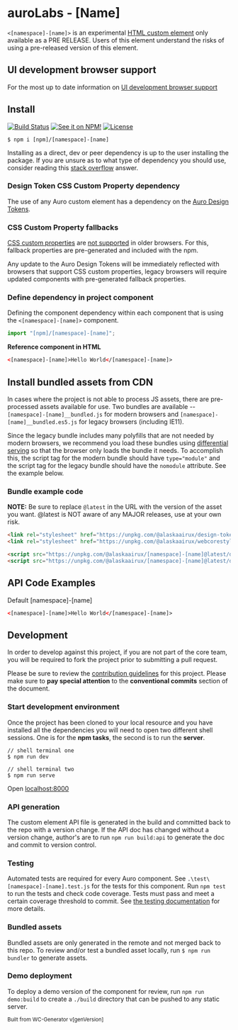 # auroLabs - [Name]

`<[namespace]-[name]>` is an experimental [HTML custom element](https://developer.mozilla.org/en-US/docs/Web/Web_Components/Using_custom_elements) only available as a PRE RELEASE. Users of this element understand the risks of using a pre-released version of this element.

## UI development browser support

For the most up to date information on [UI development browser support](https://auro.alaskaair.com/support/browsersSupport)

## Install

[![Build Status](https://img.shields.io/github/workflow/status/AlaskaAirlines/[namespace]-[name]/Test%20and%20publish?branch=master&style=for-the-badge)](https://github.com/AlaskaAirlines/[namespace]-[name]/actions?query=workflow%3A%22test+and+publish%22)
[![See it on NPM!](https://img.shields.io/npm/v/[npm]/[namespace]-[name]?style=for-the-badge&color=orange)](https://www.npmjs.com/package/[npm]/[namespace]-[name])
[![License](https://img.shields.io/npm/l/[npm]/[namespace]-[name]?color=blue&style=for-the-badge)](https://www.apache.org/licenses/LICENSE-2.0)

```shell
$ npm i [npm]/[namespace]-[name]
```

Installing as a direct, dev or peer dependency is up to the user installing the package. If you are unsure as to what type of dependency you should use, consider reading this [stack overflow](https://stackoverflow.com/questions/18875674/whats-the-difference-between-dependencies-devdependencies-and-peerdependencies) answer.

### Design Token CSS Custom Property dependency

The use of any Auro custom element has a dependency on the [Auro Design Tokens](https://auro.alaskaair.com/getting-started/developers/design-tokens).

### CSS Custom Property fallbacks

[CSS custom properties](https://developer.mozilla.org/en-US/docs/Web/CSS/Using_CSS_custom_properties) are [not supported](https://auro.alaskaair.com/support/custom-properties) in older browsers. For this, fallback properties are pre-generated and included with the npm.

Any update to the Auro Design Tokens will be immediately reflected with browsers that support CSS custom properties, legacy browsers will require updated components with pre-generated fallback properties.

### Define dependency in project component

Defining the component dependency within each component that is using the `<[namespace]-[name]>` component.

```javascript
import "[npm]/[namespace]-[name]";
```

**Reference component in HTML**

```html
<[namespace]-[name]>Hello World</[namespace]-[name]>
```

## Install bundled assets from CDN

In cases where the project is not able to process JS assets, there are pre-processed assets available for use. Two bundles are available -- `[namespace]-[name]__bundled.js` for modern browsers and `[namespace]-[name]__bundled.es5.js` for legacy browsers (including IE11).

Since the legacy bundle includes many polyfills that are not needed by modern browsers, we recommend you load these bundles using [differential serving](https://philipwalton.com/articles/deploying-es2015-code-in-production-today/) so that the browser only loads the bundle it needs. To accomplish this, the script tag for the modern bundle should have `type="module"` and the script tag for the legacy bundle should have the `nomodule` attribute. See the example below.

### Bundle example code

**NOTE:** Be sure to replace `@latest` in the URL with the version of the asset you want. @latest is NOT aware of any MAJOR releases, use at your own risk.

```html
<link rel="stylesheet" href="https://unpkg.com/@alaskaairux/design-tokens@latest/dist/tokens/CSSCustomProperties.css" />
<link rel="stylesheet" href="https://unpkg.com/@alaskaairux/webcorestylesheets@latest/dist/bundled/essentials.css" />

<script src="https://unpkg.com/@alaskaairux/[namespace]-[name]@latest/dist/[namespace]-[name]__bundled.js" type="module"></script>
<script src="https://unpkg.com/@alaskaairux/[namespace]-[name]@latest/dist/[namespace]-[name]__bundled.es5.js" nomodule></script>
```

## API Code Examples

Default [namespace]-[name]

```html
<[namespace]-[name]>Hello World</[namespace]-[name]>
```

## Development

In order to develop against this project, if you are not part of the core team, you will be required to fork the project prior to submitting a pull request.

Please be sure to review the [contribution guidelines](https://auro.alaskaair.com/getting-started/developers/contributing) for this project. Please make sure to **pay special attention** to the **conventional commits** section of the document.

### Start development environment

Once the project has been cloned to your local resource and you have installed all the dependencies you will need to open two different shell sessions. One is for the **npm tasks**, the second is to run the **server**.

```shell
// shell terminal one
$ npm run dev

// shell terminal two
$ npm run serve
```

Open [localhost:8000](http://localhost:8000/)

### API generation

The custom element API file is generated in the build and committed back to the repo with a version change. If the API doc has changed without a version change, author's are to run `npm run build:api` to generate the doc and commit to version control.

### Testing

Automated tests are required for every Auro component. See `.\test\[namespace]-[name].test.js` for the tests for this component. Run `npm test` to run the tests and check code coverage. Tests must pass and meet a certain coverage threshold to commit. See [the testing documentation](https://auro.alaskaair.com/support/tests) for more details.

### Bundled assets

Bundled assets are only generated in the remote and not merged back to this repo. To review and/or test a bundled asset locally, run `$ npm run bundler` to generate assets.

### Demo deployment

To deploy a demo version of the component for review, run `npm run demo:build` to create a `./build` directory that can be pushed to any static server.

<small>Built from WC-Generator v[genVersion]</small>
